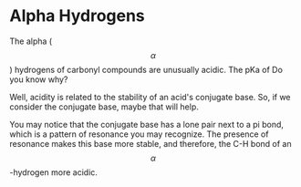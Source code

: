 # Alpha Hydrogens

The alpha ($$\alpha$$) hydrogens of carbonyl compounds are unusually acidic. The pKa of  Do you know why?

Well, acidity is related to the stability of an acid's conjugate base.  So, if we consider the conjugate base, maybe that will help.


You may notice that the conjugate base has a lone pair next to a pi bond, which is a pattern of resonance you may recognize.  The presence of resonance makes this base more stable, and therefore, the C-H bond of an $$\alpha$$-hydrogen more acidic.  